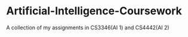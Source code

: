 # Artificial-Intelligence-Coursework
A collection of my assignments in CS3346(AI 1) and CS4442(AI 2)

